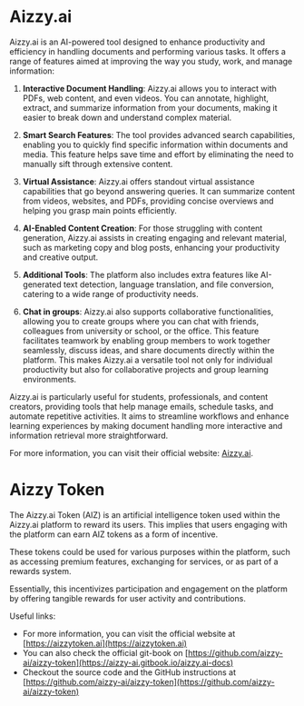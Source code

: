 # Aizzy.ai

Aizzy.ai is an AI-powered tool designed to enhance productivity and efficiency in handling documents and performing various tasks. It offers a range of features aimed at improving the way you study, work, and manage information:

1. **Interactive Document Handling**: Aizzy.ai allows you to interact with PDFs, web content, and even videos. You can annotate, highlight, extract, and summarize information from your documents, making it easier to break down and understand complex material.

2. **Smart Search Features**: The tool provides advanced search capabilities, enabling you to quickly find specific information within documents and media. This feature helps save time and effort by eliminating the need to manually sift through extensive content.

3. **Virtual Assistance**: Aizzy.ai offers standout virtual assistance capabilities that go beyond answering queries. It can summarize content from videos, websites, and PDFs, providing concise overviews and helping you grasp main points efficiently.

4. **AI-Enabled Content Creation**: For those struggling with content generation, Aizzy.ai assists in creating engaging and relevant material, such as marketing copy and blog posts, enhancing your productivity and creative output.

5. **Additional Tools**: The platform also includes extra features like AI-generated text detection, language translation, and file conversion, catering to a wide range of productivity needs.

6. **Chat in groups**: Aizzy.ai also supports collaborative functionalities, allowing you to create groups where you can chat with friends, colleagues from university or school, or the office. This feature facilitates teamwork by enabling group members to work together seamlessly, discuss ideas, and share documents directly within the platform. This makes Aizzy.ai a versatile tool not only for individual productivity but also for collaborative projects and group learning environments.

Aizzy.ai is particularly useful for students, professionals, and content creators, providing tools that help manage emails, schedule tasks, and automate repetitive activities. It aims to streamline workflows and enhance learning experiences by making document handling more interactive and information retrieval more straightforward.

For more information, you can visit their official website: [Aizzy.ai](https://aizzy.ai).

# Aizzy Token

The Aizzy.ai Token (AIZ) is an artificial intelligence token used within the Aizzy.ai platform to reward its users. This implies that users engaging with the platform can earn AIZ tokens as a form of incentive. 

These tokens could be used for various purposes within the platform, such as accessing premium features, exchanging for services, or as part of a rewards system. 

Essentially, this incentivizes participation and engagement on the platform by offering tangible rewards for user activity and contributions.

Useful links:
- For more information, you can visit the official website at [https://aizzytoken.ai](https://aizzytoken.ai) 
- You can also check the official git-book on [https://github.com/aizzy-ai/aizzy-token](https://aizzy-ai.gitbook.io/aizzy.ai-docs)
- Checkout the source code and the GitHub instructions at [https://github.com/aizzy-ai/aizzy-token](https://github.com/aizzy-ai/aizzy-token)
